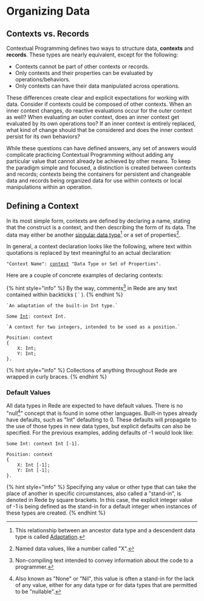 # Organizing Data

## Contexts vs. Records

Contextual Programming defines two ways to structure data, **contexts** and **records**. These types are nearly equivalent, except for the following:

* Contexts cannot be part of other contexts or records.
* Only contexts and their properties can be evaluated by operations/behaviors.
* Only contexts can have their data manipulated across operations.

These differences create clear and explicit expectations for working with data. Consider if contexts could be composed of other contexts. When an inner context changes, do reactive evaluations occur for the outer context as well? When evaluating an outer context, does an inner context get evaluated by its own operations too? If an inner context is entirely replaced, what kind of change should that be considered and does the inner context persist for its own behaviors?

While these questions can have defined answers, any set of answers would complicate practicing Contextual Programming without adding any particular value that cannot already be achieved by other means. To keep the paradigm simple and focused, a distinction is created between contexts and records; contexts being the containers for persistent and changeable data and records being organized data for use within contexts or local manipulations within an operation.

## Defining a Context

In its most simple form, contexts are defined by declaring a name, stating that the construct is a context, and then describing the form of its data. The data may either be another [singular data type](#user-content-fn-1)[^1] or a set of properties[^2].

In general, a context declaration looks like the following, where text within quotations is replaced by text meaningful to an actual declaration:

<pre><code>"Context Name": <a data-footnote-ref href="#user-content-fn-3">context</a> "Data Type or Set of Properties".
</code></pre>

Here are a couple of concrete examples of declaring contexts:

{% hint style="info" %}
By the way, comments[^4] in Rede are any text contained within backticks ( \` ).
{% endhint %}

<pre><code>`An adaptation of the built-in Int type.`

Some <a data-footnote-ref href="#user-content-fn-5">Int</a>: context Int.
</code></pre>

```
`A context for two integers, intended to be used as a position.`

Position: context
{
    X: Int;
    Y: Int;
}.
```

{% hint style="info" %}
Collections of anything throughout Rede are wrapped in curly braces.
{% endhint %}

### Default Values

All data types in Rede are expected to have default values. There is no "null[^6]" concept that is found in some other languages. Built-in types already have defaults, such as "Int" defaulting to 0. These defaults will propagate to the use of those types in new data types, but explicit defaults can also be specified. For the previous examples, adding defaults of -1 would look like:

```
Some Int: context Int [-1].
```

```
Position: context
{
    X: Int [-1];
    Y: Int [-1];
}.
```

{% hint style="info" %}
Specifying any value or other type that can take the place of another in specific circumstances, also called a "stand-in", is denoted in Rede by square brackets. In this case, the explicit integer value of -1 is being defined as the stand-in for a default integer when instances of these types are created.
{% endhint %}

[^1]: This relationship between an ancestor data type and a descendent data type is called [Adaptation](adaptation.md).

[^2]: Named data values, like a number called "X".

[^3]: If this keyword were omitted, then this code would be declaring a record.

[^4]: Non-compiling text intended to convey information about the code to a programmer.

[^5]: "Int" stands for "Integer" a type of number.

[^6]: Also known as "None" or "Nil", this value is often a stand-in for the lack of any value, either for any data type or for data types that are permitted to be "nullable".
